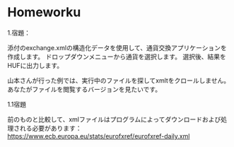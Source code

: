 # Homeworku
1.宿題：

添付のexchange.xmlの構造化データを使用して、通貨交換アプリケーションを作成します。
ドロップダウンメニューから通貨を選択します。 選択後、結果をHUFに出力します。

山本さんが行った例では、実行中のファイルを探してxmltをクロールしません。 あなたがファイルを閲覧するバージョンを見たいです。

1.1宿題

前のものと比較して、xmlファイルはプログラムによってダウンロードおよび処理される必要があります：
https://www.ecb.europa.eu/stats/eurofxref/eurofxref-daily.xml 
